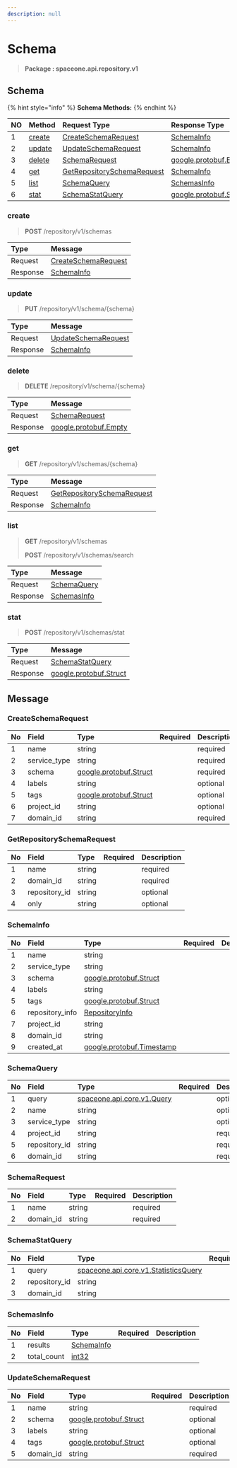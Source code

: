 ```yaml
---
description: null
---
```


# Schema

> **Package : spaceone.api.repository.v1**

## Schema

{% hint style="info" %}
**Schema Methods:**
{% endhint %}

| NO | Method | Request Type | Response Type | Description |
| :--- | :--- | :--- | :--- | :--- |
| 1 | [create](../../../v0.9.0-5/repository/v1/schema.md#create) | [CreateSchemaRequest](../../../v0.9.0-5/repository/v1/schema.md#createschemarequest) | [SchemaInfo](../../../v0.9.0-5/repository/v1/schema.md#schemainfo) |  |
| 2 | [update](../../../v0.9.0-5/repository/v1/schema.md#update) | [UpdateSchemaRequest](../../../v0.9.0-5/repository/v1/schema.md#updateschemarequest) | [SchemaInfo](../../../v0.9.0-5/repository/v1/schema.md#schemainfo) |  |
| 3 | [delete](../../../v0.9.0-5/repository/v1/schema.md#delete) | [SchemaRequest](../../../v0.9.0-5/repository/v1/schema.md#schemarequest) | [google.protobuf.Empty](https://github.com/protocolbuffers/protobuf/blob/master/src/google/protobuf/empty.proto) |  |
| 4 | [get](../../../v0.9.0-5/repository/v1/schema.md#get) | [GetRepositorySchemaRequest](../../../v0.9.0-5/repository/v1/schema.md#getrepositoryschemarequest) | [SchemaInfo](../../../v0.9.0-5/repository/v1/schema.md#schemainfo) |  |
| 5 | [list](../../../v0.9.0-5/repository/v1/schema.md#list) | [SchemaQuery](../../../v0.9.0-5/repository/v1/schema.md#schemaquery) | [SchemasInfo](../../../v0.9.0-5/repository/v1/schema.md#schemasinfo) |  |
| 6 | [stat](../../../v0.9.0-5/repository/v1/schema.md#stat) | [SchemaStatQuery](../../../v0.9.0-5/repository/v1/schema.md#schemastatquery) | [google.protobuf.Struct](https://github.com/protocolbuffers/protobuf/blob/master/src/google/protobuf/struct.proto) |  |

### create

> **POST** /repository/v1/schemas

| Type | Message |
| :--- | :--- |
| Request | [CreateSchemaRequest](../../../v0.9.0-5/repository/v1/schema.md#createschemarequest) |
| Response | [SchemaInfo](../../../v0.9.0-5/repository/v1/schema.md#schemainfo) |

### update

> **PUT** /repository/v1/schema/{schema}

| Type | Message |
| :--- | :--- |
| Request | [UpdateSchemaRequest](../../../v0.9.0-5/repository/v1/schema.md#updateschemarequest) |
| Response | [SchemaInfo](../../../v0.9.0-5/repository/v1/schema.md#schemainfo) |

### delete

> **DELETE** /repository/v1/schema/{schema}

| Type | Message |
| :--- | :--- |
| Request | [SchemaRequest](../../../v0.9.0-5/repository/v1/schema.md#schemarequest) |
| Response | [google.protobuf.Empty](https://github.com/protocolbuffers/protobuf/blob/master/src/google/protobuf/empty.proto) |

### get

> **GET** /repository/v1/schemas/{schema}

| Type | Message |
| :--- | :--- |
| Request | [GetRepositorySchemaRequest](../../../v0.9.0-5/repository/v1/schema.md#getrepositoryschemarequest) |
| Response | [SchemaInfo](../../../v0.9.0-5/repository/v1/schema.md#schemainfo) |

### list

> **GET** /repository/v1/schemas
>
> **POST** /repository/v1/schemas/search

| Type | Message |
| :--- | :--- |
| Request | [SchemaQuery](../../../v0.9.0-5/repository/v1/schema.md#schemaquery) |
| Response | [SchemasInfo](../../../v0.9.0-5/repository/v1/schema.md#schemasinfo) |

### stat

> **POST** /repository/v1/schemas/stat

| Type | Message |
| :--- | :--- |
| Request | [SchemaStatQuery](../../../v0.9.0-5/repository/v1/schema.md#schemastatquery) |
| Response | [google.protobuf.Struct](https://github.com/protocolbuffers/protobuf/blob/master/src/google/protobuf/struct.proto) |

## Message

### CreateSchemaRequest

| No | Field | Type | Required | Description |
| :--- | :--- | :--- | :--- | :--- |
| 1 | name | string |  | required |
| 2 | service\_type | string |  | required |
| 3 | schema | [google.protobuf.Struct](https://github.com/protocolbuffers/protobuf/blob/master/src/google/protobuf/struct.proto) |  | required |
| 4 | labels | string |  | optional |
| 5 | tags | [google.protobuf.Struct](https://github.com/protocolbuffers/protobuf/blob/master/src/google/protobuf/struct.proto) |  | optional |
| 6 | project\_id | string |  | optional |
| 7 | domain\_id | string |  | required |

### GetRepositorySchemaRequest

| No | Field | Type | Required | Description |
| :--- | :--- | :--- | :--- | :--- |
| 1 | name | string |  | required |
| 2 | domain\_id | string |  | required |
| 3 | repository\_id | string |  | optional |
| 4 | only | string |  | optional |

### SchemaInfo

| No | Field | Type | Required | Description |
| :--- | :--- | :--- | :--- | :--- |
| 1 | name | string |  |  |
| 2 | service\_type | string |  |  |
| 3 | schema | [google.protobuf.Struct](https://github.com/protocolbuffers/protobuf/blob/master/src/google/protobuf/struct.proto) |  |  |
| 4 | labels | string |  |  |
| 5 | tags | [google.protobuf.Struct](https://github.com/protocolbuffers/protobuf/blob/master/src/google/protobuf/struct.proto) |  |  |
| 6 | repository\_info | [RepositoryInfo](../../../v0.9.0-5/repository/v1/schema.md#repositoryinfo) |  |  |
| 7 | project\_id | string |  |  |
| 8 | domain\_id | string |  |  |
| 9 | created\_at | [google.protobuf.Timestamp](https://github.com/protocolbuffers/protobuf/blob/master/src/google/protobuf/timestamp.proto) |  |  |

### SchemaQuery

| No | Field | Type | Required | Description |
| :--- | :--- | :--- | :--- | :--- |
| 1 | query | [spaceone.api.core.v1.Query](https://spaceone-dev.gitbook.io/api-reference/common-v1/search-query) |  | optional |
| 2 | name | string |  | optional |
| 3 | service\_type | string |  | optional |
| 4 | project\_id | string |  | required |
| 5 | repository\_id | string |  | required |
| 6 | domain\_id | string |  | required |

### SchemaRequest

| No | Field | Type | Required | Description |
| :--- | :--- | :--- | :--- | :--- |
| 1 | name | string |  | required |
| 2 | domain\_id | string |  | required |

### SchemaStatQuery

| No | Field | Type | Required | Description |
| :--- | :--- | :--- | :--- | :--- |
| 1 | query | [spaceone.api.core.v1.StatisticsQuery](https://spaceone-dev.gitbook.io/api-reference/common-v1/statistics-query) |  | required |
| 2 | repository\_id | string |  | required |
| 3 | domain\_id | string |  | required |

### SchemasInfo

| No | Field | Type | Required | Description |
| :--- | :--- | :--- | :--- | :--- |
| 1 | results | [SchemaInfo](../../../v0.9.0-5/repository/v1/schema.md#schemainfo) |  |  |
| 2 | total\_count | [int32](https://github.com/protocolbuffers/protobuf/blob/master/src/google/protobuf/type.proto) |  |  |

### UpdateSchemaRequest

| No | Field | Type | Required | Description |
| :--- | :--- | :--- | :--- | :--- |
| 1 | name | string |  | required |
| 2 | schema | [google.protobuf.Struct](https://github.com/protocolbuffers/protobuf/blob/master/src/google/protobuf/struct.proto) |  | optional |
| 3 | labels | string |  | optional |
| 4 | tags | [google.protobuf.Struct](https://github.com/protocolbuffers/protobuf/blob/master/src/google/protobuf/struct.proto) |  | optional |
| 5 | domain\_id | string |  | required |

